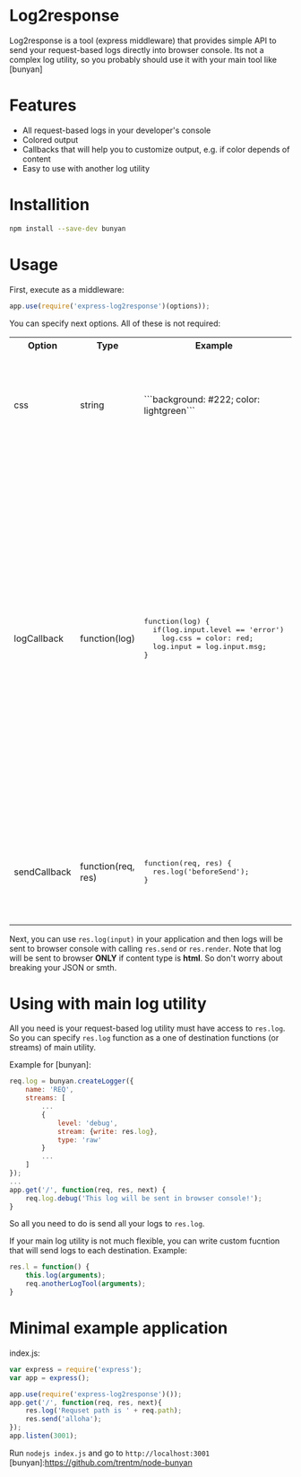 # Log2response
Log2response is a tool (express middleware) that provides simple API to send your request-based logs directly into browser console. Its not a complex log utility, so you probably should use it with your main tool like [bunyan]

# Features
- All request-based logs in your developer's console
- Colored output
- Callbacks that will help you to customize output, e.g. if color depends of content
- Easy to use with another log utility

# Installition
```sh
npm install --save-dev bunyan
```

# Usage
First, execute as a middleware:
```js
app.use(require('express-log2response')(options));
```
You can specify next options. All of these is not required:
<table>
<tr>
<th>Option</th>
<th>Type</th>
<th>Example</th>
<th>Description</th>
</tr>
<tr>
<td>css</td>
<td>string</td>
<td>```background: #222; color: lightgreen```</td>
<td>Default css that will be used for browser console output. Defaults to example value</td>
</tr>
<tr>
<td>logCallback</td>
<td>function(log)</td>
<td>
<pre>
function(log) {
  if(log.input.level == 'error')
    log.css = color: red;
  log.input = log.input.msg;
}
</pre>
</td>
<td>
Function that will be called for each log item before sending to browser.<br />
Argument ```log``` has two fields: ```input``` - ```res.log``` input, ```css``` - style of input.<br/>
You may change this values for changing input value (e.g. using object field instead of whole log object) or changing item's style (e.g. mark different log levels with different colors)
</td>
</tr>
<tr>
<td>sendCallback</td>
<td>function(req, res)</td>
<td>
<pre>
function(req, res) {
  res.log('beforeSend');
}
</pre>
</td>
<td>
Function that will be called right before calling ```res.send```. Arguments are ```req``` and ```res``` objects
</td>
</tr>
</table>

Next, you can use ```res.log(input)``` in your application and then logs will be sent to browser console with calling ```res.send``` or ```res.render```. Note that log will be sent to browser **ONLY** if content type is **html**. So don't worry about breaking your JSON or smth.

# Using with main log utility

All you need is your request-based log utility must have access to ```res.log```.
So you can specify ```res.log``` function as a one of destination functions (or streams) of main utility.

Example for [bunyan]:
```js
req.log = bunyan.createLogger({
    name: 'REQ',
    streams: [
        ...
        {
            level: 'debug',
            stream: {write: res.log},
            type: 'raw'
        }
        ...
    ]
});
...
app.get('/', function(req, res, next) {
    req.log.debug('This log will be sent in browser console!');
}
```

So all you need to do is send all your logs to ```res.log```.

If your main log utility is not much flexible, you can write custom fucntion that will send logs to each destination. Example:
```js
res.l = function() {
    this.log(arguments);
    req.anotherLogTool(arguments);
}
```

# Minimal example application
index.js:
```js
var express = require('express');
var app = express();

app.use(require('express-log2response')());
app.get('/', function(req, res, next){
    res.log('Requset path is ' + req.path);
    res.send('alloha');
});
app.listen(3001);
```

Run ```nodejs index.js``` and go to ```http://localhost:3001```
[bunyan]:https://github.com/trentm/node-bunyan

